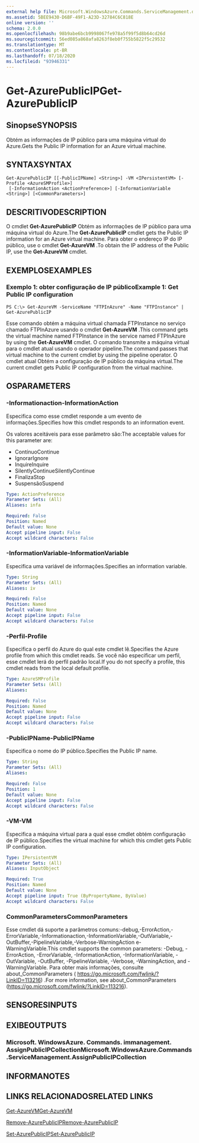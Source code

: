 ```yaml
---
external help file: Microsoft.WindowsAzure.Commands.ServiceManagement.dll-Help.xml
ms.assetid: 5BEE9430-D6BF-49F1-A23D-32784C6C818E
online version: ''
schema: 2.0.0
ms.openlocfilehash: 98b9abe6bcb9998067fe978a5f99f5d8b64cd26d
ms.sourcegitcommit: 56ed085a868afa8263f8eb0f755b5822f5c29532
ms.translationtype: MT
ms.contentlocale: pt-BR
ms.lasthandoff: 07/18/2020
ms.locfileid: "93946331"
---
```

# <span data-ttu-id="f74c4-101">Get-AzurePublicIP</span><span class="sxs-lookup"><span data-stu-id="f74c4-101">Get-AzurePublicIP</span></span>

## <span data-ttu-id="f74c4-102">Sinopse</span><span class="sxs-lookup"><span data-stu-id="f74c4-102">SYNOPSIS</span></span>
<span data-ttu-id="f74c4-103">Obtém as informações de IP público para uma máquina virtual do Azure.</span><span class="sxs-lookup"><span data-stu-id="f74c4-103">Gets the Public IP information for an Azure virtual machine.</span></span>

## <span data-ttu-id="f74c4-104">SYNTAX</span><span class="sxs-lookup"><span data-stu-id="f74c4-104">SYNTAX</span></span>

```
Get-AzurePublicIP [[-PublicIPName] <String>] -VM <IPersistentVM> [-Profile <AzureSMProfile>]
 [-InformationAction <ActionPreference>] [-InformationVariable <String>] [<CommonParameters>]
```

## <span data-ttu-id="f74c4-105">DESCRITIVO</span><span class="sxs-lookup"><span data-stu-id="f74c4-105">DESCRIPTION</span></span>
<span data-ttu-id="f74c4-106">O cmdlet **Get-AzurePublicIP** Obtém as informações de IP público para uma máquina virtual do Azure.</span><span class="sxs-lookup"><span data-stu-id="f74c4-106">The **Get-AzurePublicIP** cmdlet gets the Public IP information for an Azure virtual machine.</span></span>
<span data-ttu-id="f74c4-107">Para obter o endereço IP do IP público, use o cmdlet **Get-AzureVM** .</span><span class="sxs-lookup"><span data-stu-id="f74c4-107">To obtain the IP address of the Public IP, use the **Get-AzureVM** cmdlet.</span></span>

## <span data-ttu-id="f74c4-108">EXEMPLOS</span><span class="sxs-lookup"><span data-stu-id="f74c4-108">EXAMPLES</span></span>

### <span data-ttu-id="f74c4-109">Exemplo 1: obter configuração de IP público</span><span class="sxs-lookup"><span data-stu-id="f74c4-109">Example 1: Get Public IP configuration</span></span>
```
PS C:\> Get-AzureVM -ServiceName "FTPInAzure" -Name "FTPInstance" | Get-AzurePublicIP
```

<span data-ttu-id="f74c4-110">Esse comando obtém a máquina virtual chamada FTPInstance no serviço chamado FTPInAzure usando o cmdlet **Get-AzureVM** .</span><span class="sxs-lookup"><span data-stu-id="f74c4-110">This command gets the virtual machine named FTPInstance in the service named FTPInAzure by using the **Get-AzureVM** cmdlet.</span></span>
<span data-ttu-id="f74c4-111">O comando transmite a máquina virtual para o cmdlet atual usando o operador pipeline.</span><span class="sxs-lookup"><span data-stu-id="f74c4-111">The command passes that virtual machine to the current cmdlet by using the pipeline operator.</span></span>
<span data-ttu-id="f74c4-112">O cmdlet atual Obtém a configuração de IP público da máquina virtual.</span><span class="sxs-lookup"><span data-stu-id="f74c4-112">The current cmdlet gets Public IP configuration from the virtual machine.</span></span>

## <span data-ttu-id="f74c4-113">OS</span><span class="sxs-lookup"><span data-stu-id="f74c4-113">PARAMETERS</span></span>

### <span data-ttu-id="f74c4-114">-Informationaction</span><span class="sxs-lookup"><span data-stu-id="f74c4-114">-InformationAction</span></span>
<span data-ttu-id="f74c4-115">Especifica como esse cmdlet responde a um evento de informações.</span><span class="sxs-lookup"><span data-stu-id="f74c4-115">Specifies how this cmdlet responds to an information event.</span></span>

<span data-ttu-id="f74c4-116">Os valores aceitáveis para esse parâmetro são:</span><span class="sxs-lookup"><span data-stu-id="f74c4-116">The acceptable values for this parameter are:</span></span>

- <span data-ttu-id="f74c4-117">Contínuo</span><span class="sxs-lookup"><span data-stu-id="f74c4-117">Continue</span></span>
- <span data-ttu-id="f74c4-118">Ignorar</span><span class="sxs-lookup"><span data-stu-id="f74c4-118">Ignore</span></span>
- <span data-ttu-id="f74c4-119">Inquire</span><span class="sxs-lookup"><span data-stu-id="f74c4-119">Inquire</span></span>
- <span data-ttu-id="f74c4-120">SilentlyContinue</span><span class="sxs-lookup"><span data-stu-id="f74c4-120">SilentlyContinue</span></span>
- <span data-ttu-id="f74c4-121">Finaliza</span><span class="sxs-lookup"><span data-stu-id="f74c4-121">Stop</span></span>
- <span data-ttu-id="f74c4-122">Suspensão</span><span class="sxs-lookup"><span data-stu-id="f74c4-122">Suspend</span></span>

```yaml
Type: ActionPreference
Parameter Sets: (All)
Aliases: infa

Required: False
Position: Named
Default value: None
Accept pipeline input: False
Accept wildcard characters: False
```

### <span data-ttu-id="f74c4-123">-InformationVariable</span><span class="sxs-lookup"><span data-stu-id="f74c4-123">-InformationVariable</span></span>
<span data-ttu-id="f74c4-124">Especifica uma variável de informações.</span><span class="sxs-lookup"><span data-stu-id="f74c4-124">Specifies an information variable.</span></span>

```yaml
Type: String
Parameter Sets: (All)
Aliases: iv

Required: False
Position: Named
Default value: None
Accept pipeline input: False
Accept wildcard characters: False
```

### <span data-ttu-id="f74c4-125">-Perfil</span><span class="sxs-lookup"><span data-stu-id="f74c4-125">-Profile</span></span>
<span data-ttu-id="f74c4-126">Especifica o perfil do Azure do qual este cmdlet lê.</span><span class="sxs-lookup"><span data-stu-id="f74c4-126">Specifies the Azure profile from which this cmdlet reads.</span></span>
<span data-ttu-id="f74c4-127">Se você não especificar um perfil, esse cmdlet lerá do perfil padrão local.</span><span class="sxs-lookup"><span data-stu-id="f74c4-127">If you do not specify a profile, this cmdlet reads from the local default profile.</span></span>

```yaml
Type: AzureSMProfile
Parameter Sets: (All)
Aliases: 

Required: False
Position: Named
Default value: None
Accept pipeline input: False
Accept wildcard characters: False
```

### <span data-ttu-id="f74c4-128">-PublicIPName</span><span class="sxs-lookup"><span data-stu-id="f74c4-128">-PublicIPName</span></span>
<span data-ttu-id="f74c4-129">Especifica o nome do IP público.</span><span class="sxs-lookup"><span data-stu-id="f74c4-129">Specifies the Public IP name.</span></span>

```yaml
Type: String
Parameter Sets: (All)
Aliases: 

Required: False
Position: 1
Default value: None
Accept pipeline input: False
Accept wildcard characters: False
```

### <span data-ttu-id="f74c4-130">-VM</span><span class="sxs-lookup"><span data-stu-id="f74c4-130">-VM</span></span>
<span data-ttu-id="f74c4-131">Especifica a máquina virtual para a qual esse cmdlet obtém configuração de IP público.</span><span class="sxs-lookup"><span data-stu-id="f74c4-131">Specifies the virtual machine for which this cmdlet gets Public IP configuration.</span></span>

```yaml
Type: IPersistentVM
Parameter Sets: (All)
Aliases: InputObject

Required: True
Position: Named
Default value: None
Accept pipeline input: True (ByPropertyName, ByValue)
Accept wildcard characters: False
```

### <span data-ttu-id="f74c4-132">CommonParameters</span><span class="sxs-lookup"><span data-stu-id="f74c4-132">CommonParameters</span></span>
<span data-ttu-id="f74c4-133">Esse cmdlet dá suporte a parâmetros comuns:-debug,-ErrorAction,-ErrorVariable,-Informationaction,-InformationVariable,-OutVariable,-OutBuffer,-PipelineVariable,-Verbose-WarningAction e-WarningVariable.</span><span class="sxs-lookup"><span data-stu-id="f74c4-133">This cmdlet supports the common parameters: -Debug, -ErrorAction, -ErrorVariable, -InformationAction, -InformationVariable, -OutVariable, -OutBuffer, -PipelineVariable, -Verbose, -WarningAction, and -WarningVariable.</span></span> <span data-ttu-id="f74c4-134">Para obter mais informações, consulte about_CommonParameters ( https://go.microsoft.com/fwlink/?LinkID=113216) .</span><span class="sxs-lookup"><span data-stu-id="f74c4-134">For more information, see about_CommonParameters (https://go.microsoft.com/fwlink/?LinkID=113216).</span></span>

## <span data-ttu-id="f74c4-135">SENSORES</span><span class="sxs-lookup"><span data-stu-id="f74c4-135">INPUTS</span></span>

## <span data-ttu-id="f74c4-136">EXIBE</span><span class="sxs-lookup"><span data-stu-id="f74c4-136">OUTPUTS</span></span>

### <span data-ttu-id="f74c4-137">Microsoft. WindowsAzure. Commands. immanagement. AssignPublicIPCollection</span><span class="sxs-lookup"><span data-stu-id="f74c4-137">Microsoft.WindowsAzure.Commands.ServiceManagement.AssignPublicIPCollection</span></span>

## <span data-ttu-id="f74c4-138">INFORMA</span><span class="sxs-lookup"><span data-stu-id="f74c4-138">NOTES</span></span>

## <span data-ttu-id="f74c4-139">LINKS RELACIONADOS</span><span class="sxs-lookup"><span data-stu-id="f74c4-139">RELATED LINKS</span></span>

[<span data-ttu-id="f74c4-140">Get-AzureVM</span><span class="sxs-lookup"><span data-stu-id="f74c4-140">Get-AzureVM</span></span>](./Get-AzureVM.md)

[<span data-ttu-id="f74c4-141">Remove-AzurePublicIP</span><span class="sxs-lookup"><span data-stu-id="f74c4-141">Remove-AzurePublicIP</span></span>](./Remove-AzurePublicIP.md)

[<span data-ttu-id="f74c4-142">Set-AzurePublicIP</span><span class="sxs-lookup"><span data-stu-id="f74c4-142">Set-AzurePublicIP</span></span>](./Set-AzurePublicIP.md)



